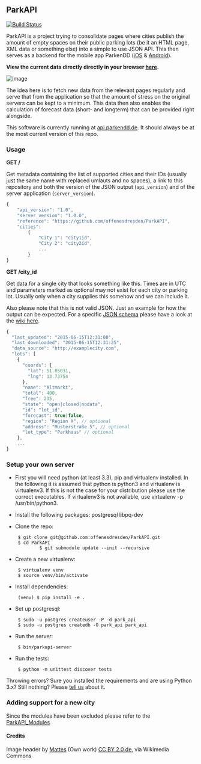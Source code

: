 ## ParkAPI

[![Build Status](https://travis-ci.org/offenesdresden/ParkAPI.svg?branch=master)](https://travis-ci.org/offenesdresden/ParkAPI)

ParkAPI is a project trying to consolidate pages where cities publish the amount of empty spaces on their public parking lots (be it an HTML page, XML data or something else) into a simple to use JSON API. This then serves as a backend for the mobile app ParkenDD ([iOS](https://github.com/kiliankoe/ParkenDD) & [Android](https://github.com/jklmnn/ParkenDD)).

**View the current data directly directly in your browser [here](https://offenesdresden.github.io/ParkAPI/).**

![image](./image.jpg)

The idea here is to fetch new data from the relevant pages regularly and serve that from the application so that the amount of stress on the original servers can be kept to a minimum. This data then also enables the calculation of forecast data (short- and longterm) that can be provided right alongside.

This software is currently running at [api.parkendd.de](https://api.parkendd.de). It should always be at the most current version of this repo.

### Usage

**GET /**

Get metadata containing the list of supported cities and their IDs (usually just the same name with replaced umlauts and no spaces), a link to this repository and both the version of the JSON output (`api_version`) and of the server application (`server_version`).

```js
{
    "api_version": "1.0",
    "server_version": "1.0.0",
    "reference": "https://github.com/offenesdresden/ParkAPI",
    "cities":
        {
            "City 1": "city1id",
            "City 2": "city2id",
            ...
        }
}
```

**GET /city\_id**

Get data for a single city that looks something like this. Times are in UTC and parameters marked as optional may not exist for each city or parking lot. Usually only when a city supplies this somehow and we can include it.

Also please note that this is not valid JSON. Just an example for how the output can be expected. For a specific [JSON schema](http://json-schema.org) please have a look at the [wiki here](https://github.com/offenesdresden/ParkAPI/wiki/city.json).


```js
{
  "last_updated": "2015-06-15T12:31:00",
  "last_downloaded": "2015-06-15T12:31:25",
  "data_source": "http://examplecity.com",
  "lots": [
    {
      "coords": {
        "lat": 51.05031,
        "lng": 13.73754
      },
      "name": "Altmarkt",
      "total": 400,
      "free": 235,
      "state": "open|closed|nodata",
      "id": "lot_id",
      "forecast": true|false,
      "region": "Region X", // optional
      "address": "Musterstraße 5", // optional
      "lot_type": "Parkhaus" // optional
    },
    ...
}
```


### Setup your own server

 - First you will need python (at least 3.3), pip and virtualenv installed. In the following it is assumed that python is python3 and virtualenv is virtualenv3. If this is not the case for your distribution please use the correct executables. If virtualenv3 is not available, use virtualenv -p /usr/bin/python3.
 
 - Install the following packages: postgresql libpq-dev

 - Clone the repo:

		$ git clone git@github.com:offenesdresden/ParkAPI.git
		$ cd ParkAPI
                $ git submodule update --init --recursive

 - Create a new virtualenv:

        $ virtualenv venv
        $ source venv/bin/activate

 - Install dependencies:

        (venv) $ pip install -e .

 - Set up postgresql:

        $ sudo -u postgres createuser -P -d park_api  
        $ sudo -u postgres createdb -O park_api park_api

 - Run the server:

        $ bin/parkapi-server

 - Run the tests:

        $ python -m unittest discover tests
        
Throwing errors? Sure you installed the requirements and are using Python 3.x? Still nothing? Please [tell us](https://github.com/offenesdresden/ParkAPI/issues/new) about it.

### Adding support for a new city

Since the modules have been excluded please refer to the [ParkAPI_Modules](https://github.com/offenesdresden/ParkApi_Modules).

#### Credits

Image header by [Mattes](https://commons.wikimedia.org/wiki/User:Mattes) (Own work) [CC BY 2.0 de](http://creativecommons.org/licenses/by/2.0/de/deed.en), via Wikimedia Commons
